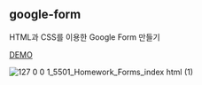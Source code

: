 ## google-form
HTML과 CSS를 이용한 Google Form 만들기

[DEMO](https://plutoin.github.io/google-form/)

![127 0 0 1_5501_Homework_Forms_index html (1)](https://user-images.githubusercontent.com/66389585/161802769-329d5125-e907-4ec9-b746-3cf1cdcd55b7.png)
